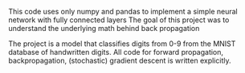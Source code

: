 This code uses only numpy and pandas to implement a simple neural network with fully connected layers
The goal of this project was to understand the underlying math behind back propagation

The project is a model that classifies digits from 0-9 from the MNIST database of handwritten digits. All code for forward propagation, backpropagation, (stochastic) gradient descent is written explicitly.
